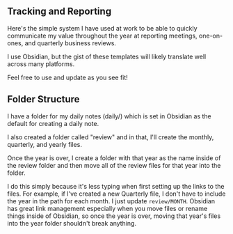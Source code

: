 ## Tracking and Reporting
Here's the simple system I have used at work to be able to quickly communicate my value throughout the year at reporting meetings, one-on-ones, and quarterly business reviews.

I use Obsidian, but the gist of these templates will likely translate well across many platforms.

Feel free to use and update as you see fit!

## Folder Structure
I have a folder for my daily notes (daily/) which is set in Obsidian as the default for creating a daily note.

I also created a folder called "review" and in that, I'll create the monthly, quarterly, and yearly files. 

Once the year is over, I create a folder with that year as the name inside of the review folder and then move all of the review files for that year into the folder.

I do this simply because it's less typing when first setting up the links to the files. For example, if I've created a new Quarterly file, I don't have to include the year in the path for each month. I just update `review/MONTH`. Obsidian has great link management especially when you move files or rename things inside of Obsidian, so once the year is over, moving that year's files into the year folder shouldn't break anything.
